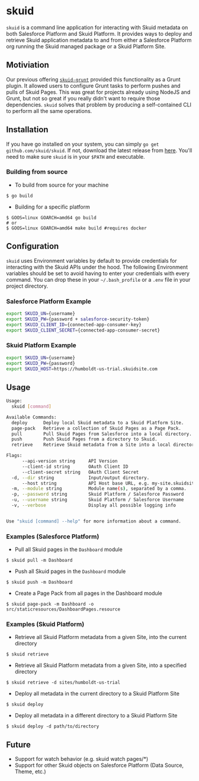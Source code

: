# skuid

`skuid` is a command line application for interacting with Skuid metadata on both Salesforce Platform and Skuid Platform.
It provides ways to deploy and retrieve Skuid application metadata to and from either a Salesforce Platform org running the Skuid managed package or a Skuid Platform Site.

## Motiviation

Our previous offering [`skuid-grunt`](https://bitbucket.org/skuid/skuid-grunt) provided this functionality as a Grunt plugin.
It allowed users to configure Grunt tasks to perform pushes and pulls of Skuid Pages. This was great for projects already using NodeJS and Grunt,
but not so great if you really didn't want to require those dependencies. `skuid` solves that problem by producing a self-contained
CLI to perform all the same operations.

## Installation

If you have go installed on your system, you can simply `go get github.com/skuid/skuid`. If not, download the latest release from
[here](https://github.com/skuid/skuid/releases). You'll need to make sure `skuid` is in your `$PATH` and executable.

### Building from source

* To build from source for your machine

```
$ go build
```

* Building for a specific platform

```
$ GOOS=linux GOARCH=amd64 go build
# or
$ GOOS=linux GOARCH=amd64 make build #requires docker
```

## Configuration

`skuid` uses Environment variables by default to provide credentials for interacting with the Skuid APIs under the hood.
The following Environment variables should be set to avoid having to enter your credentials with every command. You can drop these in your
`~/.bash_profile` or a `.env` file in your project directory.

### Salesforce Platform Example

```bash
export SKUID_UN={username}
export SKUID_PW={password + salesforce-security-token}
export SKUID_CLIENT_ID={connected-app-consumer-key}
export SKUID_CLIENT_SECRET={connected-app-consumer-secret}
```

### Skuid Platform Example

```bash
export SKUID_UN={username}
export SKUID_PW={password}
export SKUID_HOST=https://humboldt-us-trial.skuidsite.com
```

## Usage

```bash
Usage:
  skuid [command]

Available Commands:
  deploy      Deploy local Skuid metadata to a Skuid Platform Site.
  page-pack   Retrieve a collection of Skuid Pages as a Page Pack.
  pull        Pull Skuid Pages from Salesforce into a local directory.
  push        Push Skuid Pages from a directory to Skuid.
  retrieve    Retrieve Skuid metadata from a Site into a local directory.

Flags:
      --api-version string     API Version
      --client-id string       OAuth Client ID
      --client-secret string   OAuth Client Secret
  -d, --dir string             Input/output directory.
      --host string            API Host base URL, e.g. my-site.skuidsite.com for Skuid Platform or my-domain.my.salesforce.com for Salesforce
  -m, --module string          Module name(s), separated by a comma.
  -p, --password string        Skuid Platform / Salesforce Password
  -u, --username string        Skuid Platform / Salesforce Username
  -v, --verbose                Display all possible logging info


Use "skuid [command] --help" for more information about a command.
```

### Examples (Salesforce Platform)

* Pull all Skuid pages in the `Dashboard` module

```
$ skuid pull -m Dashboard
```

* Push all Skuid pages in the `Dashboard` module

```
$ skuid push -m Dashboard
```

* Create a Page Pack from all pages in the Dashboard module

```
$ skuid page-pack -m Dashboard -o src/staticresources/DashboardPages.resource
```

### Examples (Skuid Platform)

* Retrieve all Skuid Platform metadata from a given Site, into the current directory

```
$ skuid retrieve
```

* Retrieve all Skuid Platform metadata from a given Site, into a specified directory

```
$ skuid retrieve -d sites/humboldt-us-trial
```

* Deploy all metadata in the current directory to a Skuid Platform Site

```
$ skuid deploy
```

* Deploy all metadata in a different directory to a Skuid Platform Site

```
$ skuid deploy -d path/to/directory
```



## Future

* Support for watch behavior (e.g. skuid watch pages/*)
* Support for other Skuid objects on Salesforce Platform (Data Source, Theme, etc.)